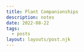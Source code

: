 ```yaml
---
title: Plant Companionships
description: notes
date: 2022-08-22
tags:
  - posts
layout: layouts/post.njk
---
```

